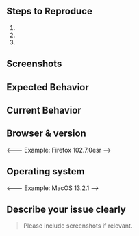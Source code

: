 ## Steps to Reproduce
<!--- Provide a link to the page or an unambiguous set of steps to -->
<!--- reproduce this bug. Include screen shots if they help. -->
1.
2.
3.

## Screenshots

## Expected Behavior
<!--- Tell us what should happen -->

## Current Behavior
<!--- Tell us what happens instead of the expected behavior -->

## Browser & version
<---  Example: Firefox 102.7.0esr  -->

## Operating system
<--- Example:  MacOS 13.2.1 -->

## Describe your issue clearly
> Please include screenshots if relevant.
